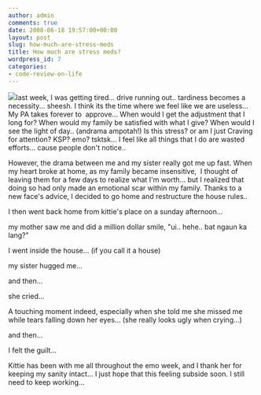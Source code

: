 ```yaml
---
author: admin
comments: true
date: 2008-06-18 19:57:00+00:00
layout: post
slug: how-much-are-stress-meds
title: How much are stress meds?
wordpress_id: 7
categories:
- code-review-on-life
---
```


[![](http://images.laszio.multiply.com/image/1/photos/upload/300x300/SFluigoKCBkAAAswMRI1/computing_stress.jpg?et=%2C9Di7hd0KX2o%2BFG8PIQCsA&nmid=0)](http://laszio.multiply.com/photos/hi-res/upload/SFluigoKCBkAAAswMRI1)last week, I was getting tired... drive running out.. tardiness becomes a necessity... sheesh. I think its the time where we feel like we are useless... My PA takes forever to  approve... When would I get the adjustment that I long for? When would my family be satisfied with what I give? When would I see the light of day.. (andrama ampotah!) Is this stress? or am I just Craving for attention? KSP? emo? tsktsk... I feel like all things that I do are wasted efforts... cause people don't notice..

However, the drama between me and my sister really got me up fast. When my heart broke at home, as my family became insensitive,  I thought of leaving them for a few days to realize what I'm worth... but I realized that doing so had only made an emotional scar within my family. Thanks to a new face's advice, I decided to go home and restructure the house rules..

I then went back home from kittie's place on a sunday afternoon...

my mother saw me and did a million dollar smile, "ui.. hehe.. bat ngaun ka lang?"

I went inside the house... (if you call it a house)

my sister hugged me...

and then...

she cried...

A touching moment indeed, especially when she told me she missed me while tears falling down her eyes... (she really looks ugly when crying...)

and then...

I felt the guilt...

Kittie has been with me all throughout the emo week, and I thank her for keeping my sanity intact... I just hope that this feeling subside soon. I still need to keep working...
